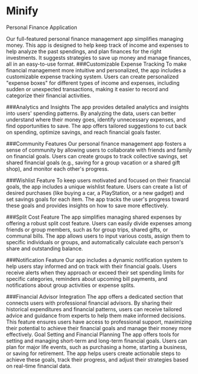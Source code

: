 # Minify
Personal Finance Application


Our full-featured personal finance management app simplifies managing money. This app is designed to help keep track of income and expenses to help analyze the past spendings, and plan finances for the right investments. It suggests strategies to save up money and manage finances, all in an easy-to-use format.
###Customizable Expense Tracking
To make financial management more intuitive and personalized, the app includes a customizable expense tracking system. Users can create personalized "expense boxes" for different types of income and expenses, including sudden or unexpected transactions, making it easier to record and categorize their financial activities. 

###Analytics and Insights
The app provides detailed analytics and insights into users' spending patterns. By analyzing the data, users can better understand where their money goes, identify unnecessary expenses, and find opportunities to save. The app offers tailored suggestions to cut back on spending, optimize savings, and reach financial goals faster. 

###Community Features
Our personal finance management app fosters a sense of community by allowing users to collaborate with friends and family on financial goals. Users can create groups to track collective savings, set shared financial goals (e.g., saving for a group vacation or a shared gift shop), and monitor each other's progress.

###Wishlist Feature
To keep users motivated and focused on their financial goals, the app includes a unique wishlist feature. Users can create a list of desired purchases (like buying a car, a PlayStation, or a new gadget) and set savings goals for each item. The app tracks the user's progress toward these goals and provides insights on how to save more effectively.

###Split Cost Feature
The app simplifies managing shared expenses by offering a robust split cost feature. Users can easily divide expenses among friends or group members, such as for group trips, shared gifts, or communal bills. The app allows users to input various costs, assign them to specific individuals or groups, and automatically calculate each person's share and outstanding balance. 

###Notification Feature
Our app includes a dynamic notification system to help users stay informed and on track with their financial goals. Users receive alerts when they approach or exceed their set spending limits for specific categories, reminders about upcoming bill payments, and notifications about group activities or expense splits. 

###Financial Advisor Integration
The app offers a dedicated section that connects users with professional financial advisors. By sharing their historical expenditures and financial patterns, users can receive tailored advice and guidance from experts to help them make informed decisions. This feature ensures users have access to professional support, maximizing their potential to achieve their financial goals and manage their money more effectively.
Goal Setting and Financial Planning
The app offers tools for setting and managing short-term and long-term financial goals. Users can plan for major life events, such as purchasing a home, starting a business, or saving for retirement. The app helps users create actionable steps to achieve these goals, track their progress, and adjust their strategies based on real-time financial data.

